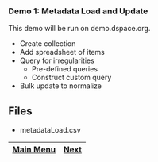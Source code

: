 ### Demo 1: Metadata Load and Update

This demo will be run on demo.dspace.org.

- Create collection
- Add spreadsheet of items
- Query for irregularities
  - Pre-defined queries
  - Construct custom query
- Bulk update to normalize

## Files

- metadataLoad.csv

[Main Menu](..)    | [Next](../demo2)
------------------ | -----------------
